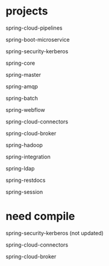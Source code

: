 # projects
spring-cloud-pipelines

spring-boot-microservice

spring-security-kerberos

spring-core

spring-master

spring-amqp

spring-batch

spring-webflow

spring-cloud-connectors

spring-cloud-broker

spring-hadoop

spring-integration

spring-ldap

spring-restdocs

spring-session

# need compile
spring-security-kerberos (not updated)

spring-cloud-connectors

spring-cloud-broker

